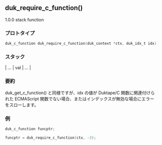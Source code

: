 ## duk_require_c_function() 

1.0.0 stack function

### プロトタイプ

```c
duk_c_function duk_require_c_function(duk_context *ctx, duk_idx_t idx);
```

### スタック

| ... | val | ... |

### 要約

duk_get_c_function() と同様ですが、idx の値が Duktape/C 関数に関連付けられた ECMAScript 関数でない場合、またはインデックスが無効な場合にエラーをスローします。


### 例

```c
duk_c_function funcptr;

funcptr = duk_require_c_function(ctx, -3);
```